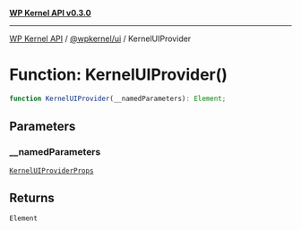 [**WP Kernel API v0.3.0**](../../../README.md)

---

[WP Kernel API](../../../README.md) / [@wpkernel/ui](../README.md) / KernelUIProvider

# Function: KernelUIProvider()

```ts
function KernelUIProvider(__namedParameters): Element;
```

## Parameters

### \_\_namedParameters

[`KernelUIProviderProps`](../interfaces/KernelUIProviderProps.md)

## Returns

`Element`
